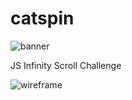 # catspin
![banner](https://user-images.githubusercontent.com/20978259/122320033-8cd1d700-ceef-11eb-8d1b-c69a10447521.png)

JS Infinity Scroll Challenge


![wireframe](https://user-images.githubusercontent.com/20978259/122319988-77f54380-ceef-11eb-8f0c-bfebc8bea7e1.png)
